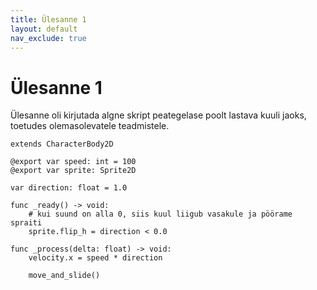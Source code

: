 ```yaml
---
title: Ülesanne 1
layout: default
nav_exclude: true
---
```


# Ülesanne 1

Ülesanne oli kirjutada algne skript peategelase poolt lastava kuuli jaoks, toetudes olemasolevatele teadmistele.

```gdscript
extends CharacterBody2D

@export var speed: int = 100
@export var sprite: Sprite2D

var direction: float = 1.0

func _ready() -> void:
	# kui suund on alla 0, siis kuul liigub vasakule ja pöörame spraiti
	sprite.flip_h = direction < 0.0

func _process(delta: float) -> void:
	velocity.x = speed * direction
	
	move_and_slide()
```
